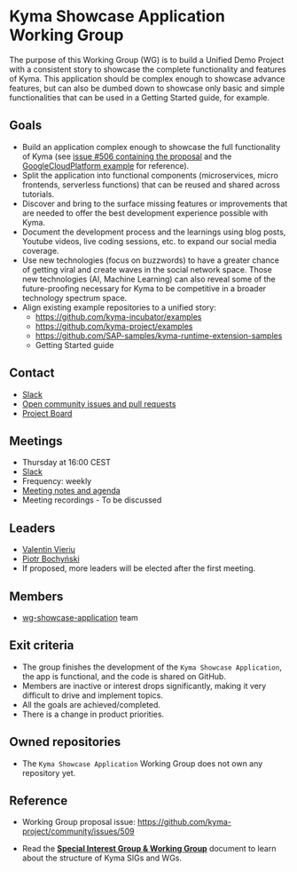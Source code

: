 #  Kyma Showcase Application Working Group

The purpose of this Working Group (WG) is to build a Unified Demo Project with a consistent story to showcase the complete functionality and features of Kyma. This application should be complex enough to showcase advance features, but can also be dumbed down to showcase only basic and simple functionalities that can be used in a Getting Started guide, for example.

## Goals
- Build an application complex enough to showcase the full functionality of Kyma (see [issue #506 containing the proposal](https://github.com/kyma-project/community/issues/506) and the [GoogleCloudPlatform example](https://github.com/GoogleCloudPlatform/microservices-demo) for reference).
- Split the application into functional components (microservices, micro frontends, serverless functions) that can be reused and shared across tutorials.
- Discover and bring to the surface missing features or improvements that are needed to offer the best development experience possible with Kyma.
- Document the development process and the learnings using blog posts, Youtube videos, live coding sessions, etc. to expand our social media coverage.
- Use new technologies (focus on buzzwords) to have a greater chance of getting viral and create waves in the social network space. Those new technologies (AI, Machine Learning) can also reveal some of the future-proofing necessary for Kyma to be competitive in a broader technology spectrum space.
- Align existing example repositories to a unified story:
    - https://github.com/kyma-incubator/examples
    - https://github.com/kyma-project/examples
    - https://github.com/SAP-samples/kyma-runtime-extension-samples
    - Getting Started guide

## Contact

* [Slack](https://kyma-community.slack.com/archives/C01C40T8CKD)
* [Open community issues and pull requests](https://github.com/kyma-project/community/labels/area%2Fcommunity)
* [Project Board](https://github.com/kyma-project/community/projects/5)

## Meetings

* Thursday at 16:00 CEST
* [Slack](https://kyma-community.slack.com/archives/C01C40T8CKD)
* Frequency: weekly
* [Meeting notes and agenda](https://docs.google.com/document/d/1XO7_lWlcJiJLA7ZX_vQv9_0jyIrWNafWdJRwgQwC_y4/edit)
* Meeting recordings - To be discussed

## Leaders

* [Valentin Vieriu](https://github.com/valentinvieriu)
* [Piotr Bochyński](https://github.com/pbochynski)
* If proposed, more leaders will be elected after the first meeting.

## Members

* [wg-showcase-application](https://github.com/orgs/kyma-project/teams/wg-showcase-application) team

## Exit criteria

* The group finishes the development of the `Kyma Showcase Application`, the app is functional, and the code is shared on GitHub.
* Members are inactive or interest drops significantly, making it very difficult to drive and implement topics.
* All the goals are achieved/completed.
* There is a change in product priorities.

## Owned repositories

* The `Kyma Showcase Application` Working Group does not own any repository yet.

## Reference

* Working Group proposal issue: https://github.com/kyma-project/community/issues/509

* Read the [**Special Interest Group & Working Group**](../../../docs/contributing/04-sig-and-wg.md) document to learn about the structure of Kyma SIGs and WGs.
